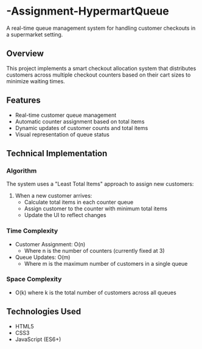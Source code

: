 # -Assignment-HypermartQueue

A real-time queue management system for handling customer checkouts in a supermarket setting.

## Overview

This project implements a smart checkout allocation system that distributes customers across multiple checkout counters based on their cart sizes to minimize waiting times.

## Features

- Real-time customer queue management
- Automatic counter assignment based on total items
- Dynamic updates of customer counts and total items
- Visual representation of queue status

## Technical Implementation

### Algorithm

The system uses a "Least Total Items" approach to assign new customers:

1. When a new customer arrives:
   - Calculate total items in each counter queue
   - Assign customer to the counter with minimum total items
   - Update the UI to reflect changes

### Time Complexity

- Customer Assignment: O(n)
  - Where n is the number of counters (currently fixed at 3)
- Queue Updates: O(m)
  - Where m is the maximum number of customers in a single queue

### Space Complexity

- O(k) where k is the total number of customers across all queues

## Technologies Used

- HTML5
- CSS3
- JavaScript (ES6+)
